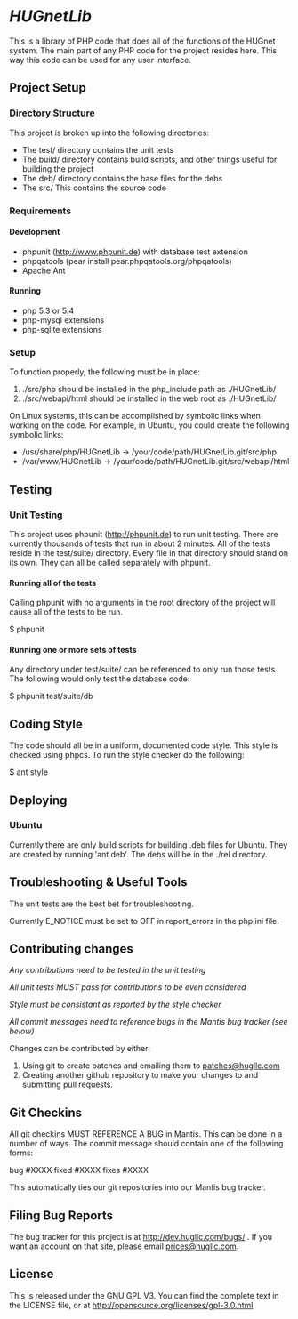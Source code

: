 # _HUGnetLib_

This is a library of PHP code that does all of the functions of the HUGnet system.  The
main part of any PHP code for the project resides here.  This way this code can be
used for any user interface.

## Project Setup

### Directory Structure
This project is broken up into the following directories:

- The test/ directory contains the unit tests
- The build/ directory contains build scripts, and other things useful for building the project
- The deb/ directory contains the base files for the debs
- The src/ This contains the source code

### Requirements
#### Development
- phpunit (http://www.phpunit.de) with database test extension
- phpqatools (pear install pear.phpqatools.org/phpqatools)
- Apache Ant

#### Running
- php 5.3 or 5.4
- php-mysql extensions
- php-sqlite extensions


### Setup

To function properly, the following must be in place:

1. ./src/php should be installed in the php_include path as ./HUGnetLib/
2. ./src/webapi/html should be installed in the web root as ./HUGnetLib/

On Linux systems, this can be accomplished by symbolic links when working on the code.
For example, in Ubuntu, you could create the following symbolic links:

- /usr/share/php/HUGnetLib -> /your/code/path/HUGnetLib.git/src/php
- /var/www/HUGnetLib -> /your/code/path/HUGnetLib.git/src/webapi/html

## Testing
### Unit Testing
This project uses phpunit (http://phpunit.de) to run unit testing.  There are currently
thousands of tests that run in about 2 minutes.  All of the tests reside in the
test/suite/ directory.  Every file in that directory should stand on its own.
They can all be called separately with phpunit.

#### Running all of the tests
Calling phpunit with no arguments in the root directory of the project will cause all of
the tests to be run.

$ phpunit

#### Running one or more sets of tests
Any directory under test/suite/ can be referenced to only run those tests.  The following
would only test the database code:

$ phpunit test/suite/db

## Coding Style
The code should all be in a uniform, documented code style.  This style is checked using
phpcs.  To run the style checker do the following:

$ ant style


## Deploying

### Ubuntu
Currently there are only build scripts for building .deb files for Ubuntu.  They are
created by running 'ant deb'.  The debs will be in the ./rel directory.


## Troubleshooting & Useful Tools

The unit tests are the best bet for troubleshooting.

Currently E_NOTICE must be set to OFF in report_errors in the php.ini file.

## Contributing changes

_Any contributions need to be tested in the unit testing_

_All unit tests MUST pass for contributions to be even considered_

_Style must be consistant as reported by the style checker_

_All commit messages need to reference bugs in the Mantis bug tracker (see below)_

Changes can be contributed by either:

1. Using git to create patches and emailing them to patches@hugllc.com
2. Creating another github repository to make your changes to and submitting pull requests.

## Git Checkins
All git checkins MUST REFERENCE A BUG in Mantis.  This can be done in a number of ways.
The commit message should contain one of the following forms:

bug #XXXX
fixed #XXXX
fixes #XXXX

This automatically ties our git repositories into our Mantis bug tracker.


## Filing Bug Reports
The bug tracker for this project is at http://dev.hugllc.com/bugs/ .  If you want an
account on that site, please email prices@hugllc.com.

## License
This is released under the GNU GPL V3.  You can find the complete text in the
LICENSE file, or at http://opensource.org/licenses/gpl-3.0.html